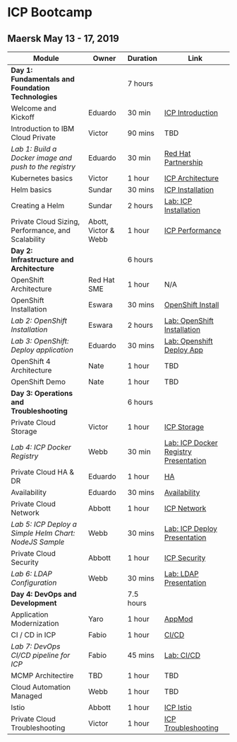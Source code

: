 # ICP Bootcamp

## Maersk May 13 - 17, 2019


| Module | Owner | Duration | Link
| --- | --- | --- | --- |
| **Day 1: Fundamentals and Foundation Technologies** | | 7 hours | |
| Welcome and Kickoff | Eduardo | 30 min | [ICP Introduction](https://github.ibm.com/CASE/violet-build-bootcamp/blob/master/presentations/00%20-%20Welcome%20and%20introduction%20-%204%20Day.pptx) |
| Introduction to IBM Cloud Private | Victor | 90 mins | TBD |
| _Lab 1: Build a Docker image and push to the registry_ | Eduardo | 30 min | [Red Hat Partnership](presentations/IBM%20-%20RedHat%20Partnership.pptx) |
| Kubernetes basics | Victor | 1 hour | [ICP Architecture](https://github.ibm.com/CASE/violet-build-bootcamp/blob/master/presentations/violet-architecture-v1.1.pptx?raw=true) |
| Helm basics | Sundar | 30 mins | [ICP Installation](https://github.ibm.com/CASE/violet-build-bootcamp/blob/master/presentations/02%20-%20IBM%20Cloud%20Private%20Installation.pptx) |
| Creating a Helm  | Sundar | 2 hours | [Lab: ICP Installation](ICPCookbook-3.1.2.md) |
| Private Cloud Sizing, Performance, and Scalability | Abott, Victor & Webb | 1 hour | [ICP Performance](https://github.ibm.com/CASE/violet-build-bootcamp/blob/master/presentations/violet-perf-size-scale-v1.0.pptx?raw=true) |
| **Day 2: Infrastructure and Architecture** | | 6 hours | |
| OpenShift Architecture | Red Hat SME | 1 hour | N/A |
| OpenShift Installation | Eswara | 30 mins | [OpenShift Install](presentations/OpenShift-Install-v2.1.pptx) |
| _Lab 2: OpenShift Installation_ | Eswara | 2 hours | [Lab: OpenShift Installation](https://github.ibm.com/CASE/violet-build-bootcamp/blob/master/OpenShiftCookbook.md) |
| _Lab 3: OpenShift: Deploy application_ | Eduardo | 30 mins | [Lab: Openshift Deploy App](https://github.ibm.com/CASE/violet-build-bootcamp/blob/master/OpenshiftDeploySampleApp.md) |
| OpenShift 4 Architecture | Nate | 1 hour | TBD |
| OpenShift Demo | Nate | 1 hour | TBD |
| **Day 3: Operations and Troubleshooting**| | 6 hours | |
| Private Cloud Storage | Victor | 1 hour | [ICP Storage](https://github.ibm.com/CASE/violet-build-bootcamp/blob/master/presentations/violet-storage-v1.0.pptx?raw=true) |
| _Lab 4: ICP Docker Registry_ | Webb | 30 min | [Lab: ICP Docker Registry](https://github.ibm.com/CASE/cloud-private-bootcamp/blob/master/Labs/Lab%2002%20Private%20Docker%20Registry.md) [Presentation](presentations/Docker_Registry_Lab.pptx)|
| Private Cloud HA & DR  | Eduardo | 1 hour | [HA](https://github.ibm.com/CASE/violet-build-bootcamp/blob/master/presentations/HADR%20aspects.pptx) |
| Availability | Eduardo | 30 mins | [Availability](presentations/Availability%20in%20a%20Cloud%20Native%20World%20v1.4.pptx) |
| Private Cloud Network | Abbott | 1 hour | [ICP Network](presentations/ICP%20Network.pptx) |
| _Lab 5: ICP Deploy a Simple Helm Chart: NodeJS Sample_ | Webb | 30 mins |  [Lab: ICP Deploy](https://github.ibm.com/CASE/violet-build-bootcamp/blob/master/ICPDeploySampleApp.md) [Presentation](presentations/Day%203%20-%20NodeJs%20Deployment%20Lab.pptx) |
| Private Cloud Security | Abbott | 1 hour | [ICP Security](https://github.ibm.com/CASE/violet-build-bootcamp/blob/master/presentations/Violet%20-%20Private%20Cloud%20Security.pptx) |
| _Lab 6: LDAP Configuration_ | Webb | 30 mins | [Lab: LDAP](https://github.ibm.com/CASE/cloud-private-bootcamp/blob/master/Labs/Lab%2006%20OpenLDAP.md) [Presentation](presentations/Day%204%20-%20RBAC%20with%20LDAP%20Lab.pptx)|
| **Day 4: DevOps and Development** | | 7.5 hours | |
| Application Modernization | Yaro | 1 hour | [AppMod](presentations/Application_Modernization_Mar2019.pptx)|
|  CI / CD in ICP | Fabio | 1 hour | [CI/CD](presentations/15%20-%20CI-CD%20in%20ICP%20-%20original.pdf) |
| _Lab 7: DevOps CI/CD pipeline for ICP_ | Fabio | 45 mins |  [Lab: CI/CD](https://github.ibm.com/CASE/redcompute-icp-openshift/blob/master/learning/lab7_cicd_pipeline_with_icp.md) |
| MCMP Architectire | TBD | 1 hour | TBD |
| Cloud Automation Managed | Webb | 1 hour | TBD |
| Istio | Abbott | 1 hour | [ICP Istio](presentations/Day%204%20-%20RBAC%20with%20LDAP%20Lab.pptx) |
| Private Cloud Troubleshooting | Victor | 1 hour | [ICP Troubleshooting](https://github.ibm.com/CASE/violet-build-bootcamp/blob/master/presentations/violet-troubleshooting-v1.1.pptx?raw=true) |


